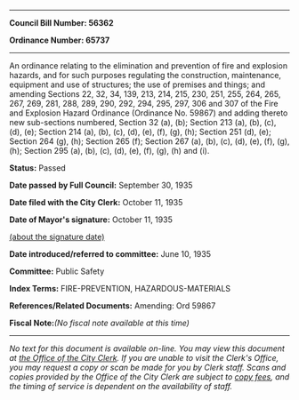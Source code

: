 

********

**Council Bill Number: 56362**
   
**Ordinance Number: 65737**
********

 An ordinance relating to the elimination and prevention of fire and explosion hazards, and for such purposes regulating the construction, maintenance, equipment and use of structures; the use of premises and things; and amending Sections 22, 32, 34, 139, 213, 214, 215, 230, 251, 255, 264, 265, 267, 269, 281, 288, 289, 290, 292, 294, 295, 297, 306 and 307 of the Fire and Explosion Hazard Ordinance (Ordinance No. 59867) and adding thereto new sub-sections numbered, Section 32 (a), (b); Section 213 (a), (b), (c), (d), (e); Section 214 (a), (b), (c), (d), (e), (f), (g), (h); Section 251 (d), (e); Section 264 (g), (h); Section 265 (f); Section 267 (a), (b), (c), (d), (e), (f), (g), (h); Section 295 (a), (b), (c), (d), (e), (f), (g), (h) and (i).

**Status:** Passed
   
**Date passed by Full Council:** September 30, 1935
   
**Date filed with the City Clerk:** October 11, 1935
   
**Date of Mayor's signature:** October 11, 1935
   
[(about the signature date)](/~public/approvaldate.htm)
   
   
   
**Date introduced/referred to committee:** June 10, 1935
   
**Committee:** Public Safety
   
   
**Index Terms:** FIRE-PREVENTION, HAZARDOUS-MATERIALS

**References/Related Documents:** Amending: Ord 59867

**Fiscal Note:**_(No fiscal note available at this time)_
********

_No text for this document is available on-line. You may view this document at [the Office of the City Clerk](http://www.seattle.gov/leg/clerk/contactUs.htm). If you are unable to visit the Clerk's Office, you may request a copy or scan be made for you by Clerk staff. Scans and copies provided by the Office of the City Clerk are subject to [copy fees](http://clerk.seattle.gov/~public/clerkfees.htm), and the timing of service is dependent on the availability of staff._

